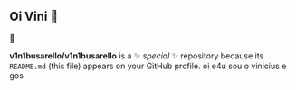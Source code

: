 ## Oi Vini 👋
🥖

**v1n1busarello/v1n1busarello** is a ✨ _special_ ✨ repository because its `README.md` (this file) appears on your GitHub profile.
oi e4u sou o vinicius e gos

